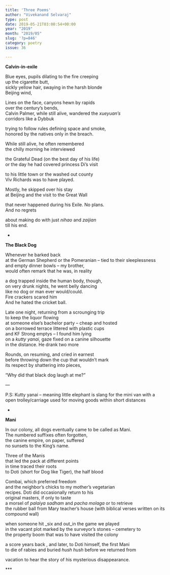 ```yaml
---
title: 'Three Poems'
author: "Vivekanand Selvaraj"
type: post
date: 2019-05-21T03:00:54+00:00
year: "2019"
month: "2019/05"
slug: '?p=846'
category: poetry
issue: 36

---
```

**Calvin-in-exile**

Blue eyes, pupils dilating to the fire creeping  
up the cigarette butt,  
sickly yellow hair, swaying in the harsh blonde  
Beijing wind,

Lines on the face, canyons hewn by rapids  
over the century’s bends,  
Calvin Palmer, while still alive, wandered the _xueyuan&#8217;s_  
corridors like a Dybbuk

trying to follow rules defining space and smoke,  
honored by the natives only in the breach.

While still alive, he often remembered  
the chilly morning he interviewed

the Grateful Dead (on the best day of his life)  
or the day he had covered princess Di’s visit

to his little town or the washed out county  
Viv Richards was to have played.

Mostly, he skipped over his stay  
at Beijing and the visit to the Great Wall

that never happened during his Exile. No plans.  
And no regrets

about making do with just _nihao_ and _zaijian_  
till his end.

*

**The Black Dog**

Whenever he barked back  
at the German Shepherd or the Pomeranian &#8211; tied to their sleeplessness  
and empty dinner bowls &#8211; my brother,  
would often remark that he was, in reality

a dog trapped inside the human body, though,  
on very drunk nights, he went belly dancing  
like no dog or man ever would/could.  
Fire crackers scared him  
And he hated the cricket ball.

Late one night, returning from a scrounging trip  
to keep the liquor flowing  
at someone else’s bachelor party &#8211; cheap and hosted  
on a borrowed terrace littered with plastic cups  
and KF Strong emptys &#8211; I found him lying  
on a _kutty yanai_, gaze fixed on a canine silhouette  
in the distance. He drank two more

Rounds, on resuming, and cried in earnest  
before throwing down the cup that wouldn&#8217;t mark  
its respect by shattering into pieces,

“Why did that black dog laugh at me?”

&#8212;

P.S: Kutty yanai &#8211; meaning little elephant is slang for the mini van with a open trolley/carriage used for moving goods within short distances

*

**Mani**

In our colony, all dogs eventually came to be called as Mani.  
The numbered suffixes often forgotten,  
the canine empire, on paper, suffered  
no sunsets to the King’s name.

Three of the Manis  
that led the pack at different points  
in time traced their roots  
to Doti (short for Dog like Tiger), the half blood

Combai, which preferred freedom  
and the neighbor’s chicks to my mother’s vegetarian  
recipes. Doti did occasionally return to his  
original masters, if only to taste  
a morsel of _palaiya sadham_ and _pacha molaga_ or to retrieve  
the rubber ball from Mary teacher’s house (with biblical verses written on its compound wall)

when someone hit _six and out_in the game we played  
in the vacant plot marked by the surveyor’s stones &#8211; cemetery to  
the property boom that was to have visited the colony

a score years back , and later, to Doti himself, the first Mani  
to die of rabies and buried _hush hush_ before we returned from

vacation to hear the story of his mysterious disappearance.

\***
